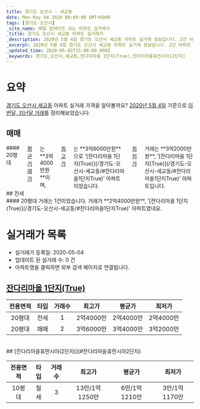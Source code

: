 ```yaml
---
title: 경기도 오산시 - 세교동
date: Mon May 04 2020 00:00:00 GMT+0900
tags: [경기도-오산시]
_site_name: 매일 업데이트 되는 아파트 실거래가
_title: 경기도 오산시 세교동 아파트 실거래가
_description: 2020년 5월 4일 경기도 오산시 세교동 아파트 실거래 정보입니다. 2건 아파트 정보가 있습니다.
_excerpt: 2020년 5월 4일 경기도 오산시 세교동 아파트 실거래 정보입니다. 2건 아파트 정보가 있습니다.
_updated_time: 2020-05-03T15:00:00.000Z
_keywords: 경기도,오산시,세교동,잔다리마을 1단지(True),잔다리마을휴먼시아(2단지)
---
```





# 요약
<ins>경기도 오산시 세교동</ins> 아파트 실거래 가격을 알아볼까요? <ins>2020년 5월 4일</ins> 기준으로 <ins>이번달, 지난달 거래</ins>를 정리해보았습니다.

## 매매
<div class="container">
<div class="twelve columns" markdown="1">
#### 20평대
<ins>평균 거래가</ins>는 **3억4000만원**이며, <ins>최고가</ins>는 **3억6000만원**으로 '[잔다리마을 1단지(True)](/경기도-오산시-세교동/#잔다리마을1단지True)' 아파트이었습니다. <ins>최저가</ins> 거래는 **3억2000만원**, '[잔다리마을 1단지(True)](/경기도-오산시-세교동/#잔다리마을1단지True)' 아파트입니다.
</div>
</div>
## 전세
<div class="container">
<div class="twelve columns" markdown="1">
#### 20평대
거래는 1건이었습니다. 거래가 **2억4000만원**, '[잔다리마을 1단지(True)](/경기도-오산시-세교동/#잔다리마을1단지True)' 아파트였네요.
</div>
</div>



# 실거래가 목록
- 실거래가 등록일: 2020-05-04
- 업데이트 된 실거래 수: 0 건
- 아파트명을 클릭하면 외부 검색 페이지로 연결됩니다.

## [잔다리마을 1단지(True)](#잔다리마을1단지True)

|전용면적|타입|거래수|최고가|평균가|최저가|
|:---:|:---:|:---:|:---:|:---:|:---:|
|20평대|<span class="deal-type-2">전세</span>|1|2억4000만|2억4000만|2억4000만|
|20평대|<span class="deal-type-1">매매</span>|2|3억6000만|3억4000만|3억2000만|

<br/>
## [잔다리마을휴먼시아(2단지)](#잔다리마을휴먼시아2단지)

|전용면적|타입|거래수|최고가|평균가|최저가|
|:---:|:---:|:---:|:---:|:---:|:---:|
|10평대|<span class="deal-type-3">월세</span>|3|13만/1억1250만|6만/1억1210만|3만/1억1170만|

<br/>



